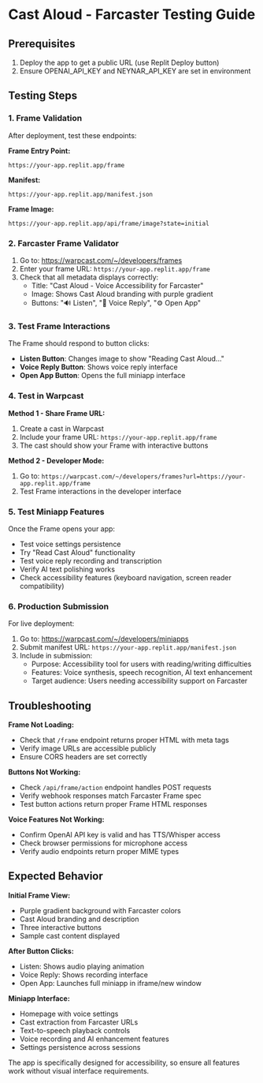 # Cast Aloud - Farcaster Testing Guide

## Prerequisites
1. Deploy the app to get a public URL (use Replit Deploy button)
2. Ensure OPENAI_API_KEY and NEYNAR_API_KEY are set in environment

## Testing Steps

### 1. Frame Validation
After deployment, test these endpoints:

**Frame Entry Point:**
```
https://your-app.replit.app/frame
```

**Manifest:**
```
https://your-app.replit.app/manifest.json
```

**Frame Image:**
```
https://your-app.replit.app/api/frame/image?state=initial
```

### 2. Farcaster Frame Validator
1. Go to: https://warpcast.com/~/developers/frames
2. Enter your frame URL: `https://your-app.replit.app/frame`
3. Check that all metadata displays correctly:
   - Title: "Cast Aloud - Voice Accessibility for Farcaster"
   - Image: Shows Cast Aloud branding with purple gradient
   - Buttons: "🔊 Listen", "🎤 Voice Reply", "⚙️ Open App"

### 3. Test Frame Interactions
The Frame should respond to button clicks:
- **Listen Button**: Changes image to show "Reading Cast Aloud..."
- **Voice Reply Button**: Shows voice reply interface
- **Open App Button**: Opens the full miniapp interface

### 4. Test in Warpcast
**Method 1 - Share Frame URL:**
1. Create a cast in Warpcast
2. Include your frame URL: `https://your-app.replit.app/frame`
3. The cast should show your Frame with interactive buttons

**Method 2 - Developer Mode:**
1. Go to: `https://warpcast.com/~/developers/frames?url=https://your-app.replit.app/frame`
2. Test Frame interactions in the developer interface

### 5. Test Miniapp Features
Once the Frame opens your app:
- Test voice settings persistence
- Try "Read Cast Aloud" functionality  
- Test voice reply recording and transcription
- Verify AI text polishing works
- Check accessibility features (keyboard navigation, screen reader compatibility)

### 6. Production Submission
For live deployment:
1. Go to: https://warpcast.com/~/developers/miniapps
2. Submit manifest URL: `https://your-app.replit.app/manifest.json`
3. Include in submission:
   - Purpose: Accessibility tool for users with reading/writing difficulties
   - Features: Voice synthesis, speech recognition, AI text enhancement
   - Target audience: Users needing accessibility support on Farcaster

## Troubleshooting

**Frame Not Loading:**
- Check that `/frame` endpoint returns proper HTML with meta tags
- Verify image URLs are accessible publicly
- Ensure CORS headers are set correctly

**Buttons Not Working:**
- Check `/api/frame/action` endpoint handles POST requests
- Verify webhook responses match Farcaster Frame spec
- Test button actions return proper Frame HTML responses

**Voice Features Not Working:**
- Confirm OpenAI API key is valid and has TTS/Whisper access
- Check browser permissions for microphone access
- Verify audio endpoints return proper MIME types

## Expected Behavior

**Initial Frame View:**
- Purple gradient background with Farcaster colors
- Cast Aloud branding and description
- Three interactive buttons
- Sample cast content displayed

**After Button Clicks:**
- Listen: Shows audio playing animation
- Voice Reply: Shows recording interface  
- Open App: Launches full miniapp in iframe/new window

**Miniapp Interface:**
- Homepage with voice settings
- Cast extraction from Farcaster URLs
- Text-to-speech playback controls
- Voice recording and AI enhancement features
- Settings persistence across sessions

The app is specifically designed for accessibility, so ensure all features work without visual interface requirements.
